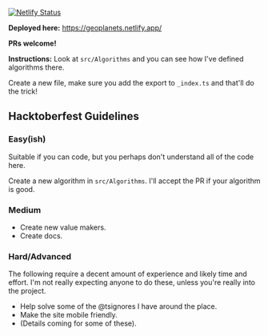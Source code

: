 [![Netlify Status](https://api.netlify.com/api/v1/badges/50386336-600f-4d18-919b-67891dda204f/deploy-status)](https://app.netlify.com/sites/geoplanets/deploys)

**Deployed here:** https://geoplanets.netlify.app/

**PRs welcome!**

**Instructions:** Look at `src/Algorithms` and you can see how I've defined algorithms there. 

Create a new file, make sure you add the export to `_index.ts` and that'll do the trick!




## Hacktoberfest Guidelines

### Easy(ish) 

Suitable if you can code, but you perhaps don't understand all of the code here. 

Create a new algorithm in `src/Algorithms`. I'll accept the PR if your algorithm is good. 

### Medium 

- Create new value makers. 
- Create docs. 

### Hard/Advanced

The following require a decent amount of experience and likely time and effort. I'm not really expecting anyone to do these, unless you're really into the project. 

- Help solve some of the @tsignores I have around the place. 
- Make the site mobile friendly. 
- (Details coming for some of these). 
